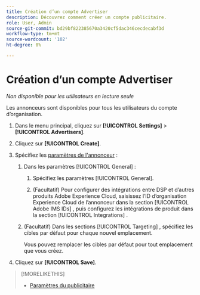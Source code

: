 ```yaml
---
title: Création d’un compte Advertiser
description: Découvrez comment créer un compte publicitaire.
role: User, Admin
source-git-commit: bd29bf822385670a3420cf5dac346cecdecabf3d
workflow-type: tm+mt
source-wordcount: '102'
ht-degree: 0%

---
```


# Création d’un compte Advertiser

*Non disponible pour les utilisateurs en lecture seule*

<!-- Not published -->

Les annonceurs sont disponibles pour tous les utilisateurs du compte d’organisation.

1. Dans le menu principal, cliquez sur **[!UICONTROL Settings]** > **[!UICONTROL Advertisers]**.

1. Cliquez sur **[!UICONTROL Create]**.

1. Spécifiez les [paramètres de l&#39;annonceur](advertiser-settings.md) :

   1. Dans les paramètres [!UICONTROL General] :

      1. Spécifiez les paramètres [!UICONTROL General].

      1. (Facultatif) Pour configurer des intégrations entre DSP et d’autres produits Adobe Experience Cloud, saisissez l’ID d’organisation Experience Cloud de l’annonceur dans la section [!UICONTROL Adobe IMS IDs] , puis configurez les intégrations de produit dans la section [!UICONTROL Integrations] .

   1. (Facultatif) Dans les sections [!UICONTROL Targeting] , spécifiez les cibles par défaut pour chaque nouvel emplacement.

      Vous pouvez remplacer les cibles par défaut pour tout emplacement que vous créez.

1. Cliquez sur **[!UICONTROL Save]**.

>[!MORELIKETHIS]
>
>* [Paramètres du publicitaire](/help/dsp/admin/advertiser-settings.md)
